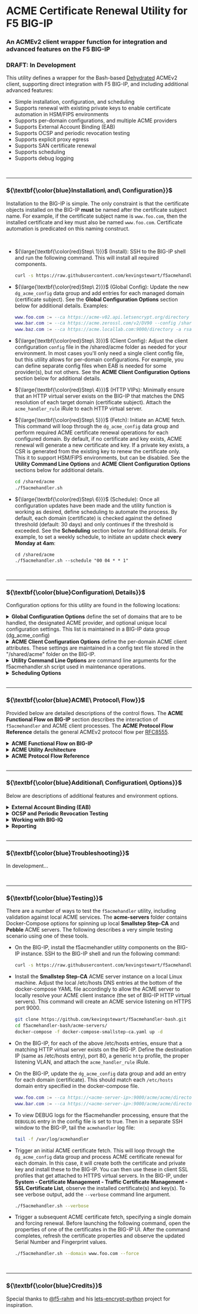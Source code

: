 # ACME Certificate Renewal Utility for F5 BIG-IP

### An ACMEv2 client wrapper function for integration and advanced features on the F5 BIG-IP

### DRAFT: In Development

This utility defines a wrapper for the Bash-based [Dehydrated](https://github.com/dehydrated-io/dehydrated) ACMEv2 client, supporting direct integration with F5 BIG-IP, and including additional advanced features:

* Simple installation, configuration, and scheduling
* Supports renewal with existing private keys to enable certificate automation in HSM/FIPS environments
* Supports per-domain configurations, and multiple ACME providers
* Supports External Account Binding (EAB)
* Supports OCSP and periodic revocation testing
* Supports explicit proxy egress
* Supports SAN certificate renewal
* Supports scheduling
* Supports debug logging

<br />

------------
### ${\textbf{\color{blue}Installation\ and\ Configuration}}$
Installation to the BIG-IP is simple. The only constraint is that the certificate objects installed on the BIG-IP **must** be named after the certificate subject name. For example, if the certificate subject name is ```www.foo.com```, then the installed certificate and key must also be named ```www.foo.com```. Certificate automation is predicated on this naming construct. 

<br />

* ${\large{\textbf{\color{red}Step\ 1}}}$ (Install): SSH to the BIG-IP shell and run the following command. This will install all required components.

    ```bash
    curl -s https://raw.githubusercontent.com/kevingstewart/f5acmehandler-bash/main/install.sh | bash
    ```

* ${\large{\textbf{\color{red}Step\ 2}}}$ (Global Config): Update the new ```dg_acme_config``` data group and add entries for each managed domain (certificate subject). See the **Global 
Configuration Options** section below for additional details. Examples:

    ```lua
    www.foo.com := --ca https://acme-v02.api.letsencrypt.org/directory
    www.bar.com := --ca https://acme.zerossl.com/v2/DV90 --config /shared/acme/config_www_example_com
    www.baz.com := --ca https://acme.locallab.com:9000/directory -a rsa
    ```

* ${\large{\textbf{\color{red}Step\ 3}}}$ (Client Config): Adjust the client configuration ```config``` file in the /shared/acme folder as needed for your environment. In most cases you'll only need a single client config file, but this utility allows for per-domain configurations. For example, you can define separate config files when EAB is needed for some provider(s), but not others. See the **ACME Client Configuration Options** section below for additional details.

* ${\large{\textbf{\color{red}Step\ 4}}}$ (HTTP VIPs): Minimally ensure that an HTTP virtual server exists on the BIG-IP that matches the DNS resolution of each target domain (certificate subject). Attach the ```acme_handler_rule``` iRule to each HTTP virtual server.

* ${\large{\textbf{\color{red}Step\ 5}}}$ (Fetch):  Initiate an ACME fetch. This command will loop through the ```dg_acme_config``` data group and perform required ACME certificate renewal operations for each configured domain. By default, if no certificate and key exists, ACME renewal will generate a new certificate and key. If a private key exists, a CSR is generated from the existing key to renew the certificate only. This it to support HSM/FIPS environments, but can be disabled. See the **Utility Command Line Options** and **ACME Client Configuration Options** sections below for additional details.

    ```bash
    cd /shared/acme
    ./f5acmehandler.sh
    ```

* ${\large{\textbf{\color{red}Step\ 6}}}$ (Schedule):  Once all configuration updates have been made and the utility function is working as desired, define scheduling to automate the process. By default, each domain (certificate) is checked against the defined threshold (default: 30 days) and only continues if the threshold is exceeded. See the **Scheduling** section below for additional details. For example, to set a weekly schedule, to initiate an update check **every Monday at 4am**:

    ```
    cd /shared/acme
    ./f5acmehandler.sh --schedule "00 04 * * 1"
    ```

<br />

------------
### ${\textbf{\color{blue}Configuration\ Details}}$
Configuration options for this utility are found in the following locations:

<details>
<summary><b>Global Configuration Options</b> define the set of domains that are to be handled, the designated ACME provider, and optional unique local configuration settings. This list is maintained in a BIG-IP data group (dg_acme_config)</summary>

<br />

Global configuration options are specified in the ```dg_acme_config``` data group for each domain (certificate subject). Each entry in the data group must include a **String**: the domain name (ex. www.foo.com), and a **Value** consisting of a number of configuration options:

<br />

| **Value Options** | **Description**                                 | **Examples**                                                                       | **Required**|
|-------------------|-------------------------------------------------|------------------------------------------------------------------------------------|-------------|
| --ca              | Defines the ACME provider URL                   | --ca https://acme-v02.api.letsencrypt.org/directory           (Let's Encrypt)<br />--ca https://acme-staging-v02.api.letsencrypt.org/directory   (LE Staging)<br />--ca https://acme.zerossl.com/v2/DV90                         (ZeroSSL)<br />--ca https://api.buypass.com/acme/directory                   (Buypass)<br />--ca https://api.test4.buypass.no/acme/directory              (Buypass Test)       |     $${\large{\textbf{\color{red}Yes}}}$$     |
| --config          | Defines an alternate config file<br />(default /shared/acme/config)                | --config /shared/acme/config_www_foo_com                                        |     $${\large{\textbf{\color{black}No}}}$$      |
| -a                | Overrides the required leaf certificate<br />algorithm specified in the config file.<br />Options:<br /><br />- rsa<br />- prime256v1<br />- secp384r1         | -a rsa<br />-a prime256v1<br />-a secp384r1                                                                             |     $${\large{\textbf{\color{black}No}}}$$      |   

<br />

Examples:

```lua
www.foo.com := --ca https://acme-v02.api.letsencrypt.org/directory
www.bar.com := --ca https://acme.zerossl.com/v2/DV90 --config /shared/acme/config_www_example_com
www.baz.com := --ca https://acme.locallab.com:9000/directory -a rsa
```

</details>

<details>
<summary><b>ACME Client Configuration Options</b> define the per-domain ACME client attributes. These settings are maintained in a config text file stored in the "/shared/acme" folder on the BIG-IP.</summary>

<br />

Within the ```/shared/acme/config``` file are a number of additional client attributes. This utility allows for per-domain configurations, for example, when EAB is needed for some providers, but not others. Adjust the following atttributes as required for your Acme provider(s).

| **Config Options**    | **Description**                                                                                                                                 |
|-----------------------|-------------------------------------------------------------------------------------------------------------------------------------------------|
| CURL_OPTS             | Defines specific attributes used in the underlying Curl functions. This could minimally<br />include:<br /><br />--http1.1          = use HTTP/1.1<br />-k                 = ignore certificate errors<br />-x \<proxy-url\>     = use an explicit proxy                                                         |
| KEY_ALGO              | Defines the required leaf certificate algorithm (rsa, prime256v1, or secp384r1)                                                                 |
| KEYSIZE               | Defines the required leaf certificate key size (default: 4096)                                                                                  |
| CONTACT_EMAIL         | Defines the registration account name and must be unique per provider requirements                                                              |
| OCSP_MUST_STAPLE      | Option to add CSR-flag indicating OCSP stapling to be mandatory (default: no)                                                                   |
| THRESHOLD             | Threshold in days when a certificate must be renewed (default: 30 days)                                                                         |
| ALWAYS_GENERATE_KEY   | Set to true to always generate a private key. Otherwise a CSR is created from an existing key to support HSM/FIPS environments (default: false) |
| CHECK_REVOCATION      | Set to true to attempt OCSP revocation check on existing certificates (default: false)                                                          |
| ERRORLOG              | Set to true to generate error logging (default: true)                                                                                           |
| DEBUGLOG              | Set to true to generate debug logging (default: false)                                                                                          |
| RENEW_DAYS            | Minimum days before expiration to automatically renew certificate (default: 30)                                                                 |
| OCSP_FETCH            | Fetch OCSP responses (default: no)                                                                                                              |
| OCSP_DAYS             | OCSP refresh interval (default: 5 days)                                                                                                         |
| EAB_KID/EAB_HMAC_KEY  | Extended Account Binding (EAB) support                                                                                                          |
| FULLCHAIN             | Set to true to install the complete certificate chain, or false to only install the leaf certificate (default: true)                            |
| ZEROCYLE              | Set to preferred number of zeroization cycles for shredding created private keys (default: 3 cycles)                                            |
| CREATEPROFILE         | Set to true to generate new client SSL profiles with new certs/keys (default: false)                                                            |
</details>

<details>
<summary><b>Utility Command Line Options</b> are command line arguments for the f5acmehandler.sh script used in maintenance operations.</summary>

<br />

The ```f5acmehandler.sh``` utility script also supports a set of commandline options for general maintenance usage. When no command options are specified, the utility loops through the ```dg_acme_config``` data group and performs required ACME certificate renewal operations for each configured domain.

| **Command Line Arguments**    | **Description**                                                                                  |
|-------------------------------|--------------------------------------------------------------------------------------------------|
| --force                       | Overrides the default certificate renewal threshhold check (default 30 days)                     |
| --domain [domain]             | Performs ACME renewal functions for a single specified domain. Can be combined with --force<br />Examples:<br />--domain www.foo.com<br />--domain www.bar.com --force      |
| --listaccounts                | Lists the registered ACME provider accounts                                                      |
| --schedule [cron]             | Takes a cron string and installs this utility as a cron-scheduled process                        |
| --testrevocation [domain]     | Attempt to performs an OCSP revocation check on an existing certificate (domain)
| --uninstall                   | Deletes the cron scheduling                                                                      |
| --verbose                     | Dump verbose output to stdout                                                                    |
| --help                        | Shows the help information for above command options                                             |
</details>

<details>
<summary><b>Scheduling Options</b></summary>

<br />

Scheduling is configured by adding the **--scheduling** command line argument, followed by a valid cron string. No validation is performed on the cron string input. Please take care to enter a valid string. A few recommended resources for developing cron strings are here:

* [Crontab Guru](https://crontab.guru/)
* [CronDrive](https://www.crondrive.com/test-cron-expression)

As a quick example:

| **Cron String** | **Description**                                                                                          |
|-----------------|----------------------------------------------------------------------------------------------------------|
| 00 04 1 * *     | Sets a **monthly** schedule to initiate an update on the **1st** day of each month at **04:00**          |
| 00 04 * * 1     | Sets a **weekly** schedule to initiate an update on **Monday** of every week at **04:00**                |
| 00 04 * * *     | Sets a **daily** schedule to initiate an update every day at **04:00**                                   |

where:

    1. minutes (0-59)
    2. hour (0-23)
    3. day of the month (1-31)
    4. month (1-12)
    5. day of the week (0-6)

```
./f5acmehandler.sh --schedule "00 04 * * 1"
```

</details>

<br />

------------
### ${\textbf{\color{blue}ACME\ Protocol\ Flow}}$
Provided below are detailed descriptions of the control flows. The **ACME Functional Flow on BIG-IP** section describes the interaction of ```f5acmehandler``` and ACME client processes. The **ACME Protocol Flow Reference** details the general ACMEv2 protocol flow per [RFC8555](https://datatracker.ietf.org/doc/html/rfc8555).

<details>
<summary><b>ACME Functional Flow on BIG-IP</b></summary>

The fundamental functional flow is illustrated here. 

![ACME Functional Flow on BIG-IP](images/control-flow-diagram-f5acmehandler.png)

On ```f5acmehandler.sh``` script initiation, the ```dg_acme_config``` data group is read, and for each domain entry the following logic is applied:

* **Certificate does not exist**: If the domain (certificate) does not exist on the BIG-IP, the ACME client is triggered directly with corresponding configuration settings. During ACME client processing, a separate ```hook``` script is called to perform the following actions:

  - **deploy_challenge**: Take the token filename and token value passed to the client from the ACME server, and insert those as ephemeral entries in an ```dg_acme_challenge``` data group. The ACME server will issue an http-01 challenge to a corresponding HTTP virtual server on the BIG-IP. An iRule on the VIP reads from the data group and responds to the ACME challenge with the correct token.

  - **clean_challenge**: Once the ACME server has completed its http-01 challenge, the ephemeral entry is removed from the data group.

  - **deploy_cert**: The ACME server will return a new certificate and private key to the ACME client, which is then installed to the BIG-IP.

<br />

* **Certificate exists**: If the domain (certificate) exists on the BIG-IP, the certificate's expiration date is compared to the defined THRESHOLD value. If the date is less than the THRESHOLD, processing for this domain ends. If the date is greater than or equal to the THRESHOLD, or the ```--force``` commandline argument is used with f5acmehandler.sh:

  - **Always generate key**: If the **ALWAYS_GENERATE_KEY** setting is true, the ACME client is triggered directly and continues as described above as if the certificate does not exist. In this case, however, the resulting certificate and private key *replace* an existing certificate/key pair on the BIG-IP.
 
  - **Generate CSR**: Otherwise, a CSR is generated from the existing private key and then passed to the ACME client. When using the ACME client with a CSR, only the ```deploy_challenge``` and ```clean_challenge``` functions are called. The renewed certificate is passed back to f5acmehandler, which then replaces the existing certificate on the BIG-IP.

<br />

***Note***: Any key material created in the BIG-IP file system is *zeroized* with a minimal of three wipe cycles. This can be changed by adjusting the **ZEROCYCLE** value in the ```f5hook.sh``` script.

<br />

</details>

<details>
<summary><b>ACME Utility Architecture</b></summary>
In development...
</details>

<details>
<summary><b>ACME Protocol Flow Reference</b></summary>

The ACMEv2 protocol process is expertly described in the following diagram

(source: [https://cms.step.plumbing/uploads/acme_how_it_works_88d170c87a.png](https://cms.step.plumbing/uploads/acme_how_it_works_88d170c87a.png))

![ACME Functional Flow on BIG-IP](images/control-flow-diagram-acmeprotocol.png)

</details>

<br />

------------
### ${\textbf{\color{blue}Additional\ Configuration\ Options}}$
Below are descriptions of additional features and environment options.

<details>
<summary><b>External Account Binding (EAB)</b></summary>

External Account Binding (EAB) "pre-authentication" is defined in the [ACME RFC](https://datatracker.ietf.org/doc/html/rfc8555#section-7.3.4). This is used to associate an ACME account with an existing account in a non-ACME system. The CA operating the ACME server provides a **MAC Key** and **Key Identifier**, which must be included in the ACME client registration process. The client MAC and Key ID are specified within the ```/shared/acme/config``` file. Example:

```bash
# Extended Account Binding (EAB) support
EAB_KID=kid-1
EAB_HMAC_KEY=zWNDZM6eQGHWpSRTPal5eIUYFTu7EajVIoguysqZ9wG44nMEtx3MUAsUDkMTQ12W
```
</details>

<details>
<summary><b>OCSP and Periodic Revocation Testing</b></summary>

<br />

As a function of the utility, OCSP revocation status can be tested on existing certificates. This is set with the **CHECK_REVOCATION** value in the client config file, by default disabled (false). When enabled, and the certificate exists on the BIG-IP, the PEM certificate, issuer, and OCSP URI values are collected and a direct OCSP check is performed. If the certificate is revoked, a new certificate and private key are requested (vs. generating a CSR on the existing private key).

It is also possible to perform a direct check of revocation with the **--testrevocation** command line argument, followed by the certificate name (domain) as specified on the BIG-IP.

```
cd /shared/acme
./f5acmehandler.sh --testrevocation foo.f5labs.com
```

This will return one of the following possible values:

| **Value**   | **Description**                                                                                                                                  |
|-------------|--------------------------------------------------------------------------------------------------------------------------------------------------|
| revoked     | The OCSP check was successful and the response was revoked                                                                                       |
| notrevoked  | The OCSP check was successful and the response was not revoked                                                                                   |
| unavailable | The OCSP check was not performed, in the case that the utility is unable to collect a chain (issuer) and OCSP URI value from the certificate     |

<br />

</details>

<details>
<summary><b>Working with BIG-IQ</b></summary>
In development...
</details>

<details>
<summary><b>Reporting</b></summary>
In development...
</details>

<br />


------------
### ${\textbf{\color{blue}Troubleshooting}}$
In development...

<br />

------------
### ${\textbf{\color{blue}Testing}}$
There are a number of ways to test the ```f5acmehandler``` utility, including validation against local ACME services. The **acme-servers** folder contains Docker-Compose options for spinning up local **Smallstep Step-CA** and **Pebble** ACME servers. The following describes a very simple testing scenario using one of these tools.

* On the BIG-IP, install the f5acmehandler utility components on the BIG-IP instance. SSH to the BIG-IP shell and run the following command:

    ```bash
    curl -s https://raw.githubusercontent.com/kevingstewart/f5acmehandler-bash/main/install.sh | bash
    ```
    
* Install the **Smallstep Step-CA** ACME server instance on a local Linux machine. Adjust the local /etc/hosts DNS entries at the bottom of the docker-compose YAML file accordingly to allow the ACME server to locally resolve your ACME client instance (the set of BIG-IP HTTP virtual servers). This command will create an ACME service listening on HTTPS port 9000.

    ```bash
    git clone https://github.com/kevingstewart/f5acmehandler-bash.git
    cd f5acmehandler-bash/acme-servers/
    docker-compose -f docker-compose-smallstep-ca.yaml up -d
    ```

* On the BIG-IP, for each of the above /etc/hosts entries, ensure that a matching HTTP virtual server exists on the BIG-IP. Define the destination IP (same as /etc/hosts entry), port 80, a generic ```http``` profile, the proper listening VLAN, and attach the ```acme_handler_rule``` iRule.

* On the BIG-IP, update the ```dg_acme_config``` data group and add an entry for each domain (certificate). This should match each ```/etc/hosts``` domain entry specified in the docker-compose file.

    ```lua
    www.foo.com := --ca https://<acme-server-ip>:9000/acme/acme/directory
    www.bar.com := --ca https://<acme-server-ip>:9000/acme/acme/directory -a rsa
    ```
    
* To view DEBUG logs for the f5acmehandler processing, ensure that the ```DEBUGLOG``` entry in the config file is set to true. Then in a separate SSH window to the BIG-IP, tail the ```acmehandler``` log file:

    ```bash
    tail -f /var/log/acmehandler
    ```

* Trigger an initial ACME certificate fetch. This will loop through the ```dg_acme_config``` data group and process ACME certificate renewal for each domain. In this case, it will create both the certificate and private key and install these to the BIG-IP. You can then use these in client SSL profiles that get attached to HTTPS virtual servers. In the BIG-IP, under **System - Certificate Management - Traffic Certificate Management - SSL Certificate List**, observe the installed certificate(s) and key(s). To see verbose output, add the ```--verbose``` command line argument.

    ```bash
    ./f5acmehandler.sh --verbose
    ```

* Trigger a subsequent ACME certificate fetch, specifying a single domain and forcing renewal. Before launching the following command, open the properties of one of the certificates in the BIG-IP UI. After the command completes, refresh the certificate properties and observe the updated Serial Number and Fingerprint values.

    ```bash
    ./f5acmehandler.sh --domain www.foo.com --force
    ```
 

<br />

------------
### ${\textbf{\color{blue}Credits}}$
Special thanks to [@f5-rahm](https://github.com/f5-rahm) and his [lets-encrypt-python](https://github.com/f5devcentral/lets-encrypt-python) project for inspiration.

<br />
<br />
<br />










